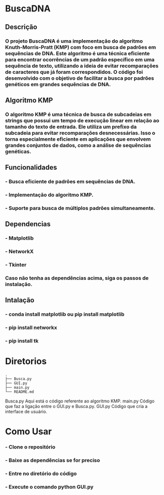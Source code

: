 # BuscaDNA

## Descrição

### O projeto BuscaDNA é uma implementação do algoritmo Knuth-Morris-Pratt (KMP) com foco em busca de padrões em sequências de DNA. Este algoritmo é uma técnica eficiente para encontrar ocorrências de um padrão específico em uma sequência de texto, utilizando a ideia de evitar recomparações de caracteres que já foram correspondidos. O código foi desenvolvido com o objetivo de facilitar a busca por padrões genéticos em grandes sequências de DNA.

## Algoritmo KMP

### O algoritmo KMP é uma técnica de busca de subcadeias em strings que possui um tempo de execução linear em relação ao tamanho do texto de entrada. Ele utiliza um prefixo da subcadeia para evitar recomparações desnecessárias. Isso o torna especialmente eficiente em aplicações que envolvem grandes conjuntos de dados, como a análise de sequências genéticas.

## Funcionalidades

### - Busca eficiente de padrões em sequências de DNA.
### - Implementação do algoritmo KMP.
### - Suporte para busca de múltiplos padrões simultaneamente.

## Dependencias

### - Matplotlib
### - NetworkX
### - Tkinter

### Caso não tenha as dependências acima, siga os passos de instalação.

## Intalação

### - conda install matplotlib ou pip install matplotlib
### - pip install networkx
### - pip install tk

# Diretorios
```
.
├── Busca.py
├── GUI.py
├── main.py
└── README.md
```
 Busca.py Aqui está o código referente ao algoritmo KMP.
 main.py Código que faz a ligação entre o GUI.py e Busca.py.
 GUI.py Código que cria a interface de usuário.
 
 # Como Usar
 
 ### - Clone o repositório
 ### - Baixe as dependências se for preciso
 ### - Entre no diretório do código
 ### - Execute o comando python GUI.py
